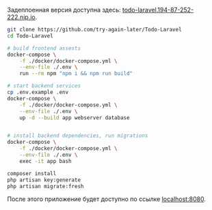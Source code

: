 Задеплоенная версия доступна здесь: [todo-laravel.194-87-252-222.nip.io](http://todo-laravel.194-87-252-222.nip.io/).

```sh
git clone https://github.com/try-again-later/Todo-Laravel
cd Todo-Laravel

# build frontend assests
docker-compose \
    -f ./docker/docker-compose.yml \
    --env-file ./.env \
    run --rm npm "npm i && npm run build"

# start backend services
cp .env.example .env
docker-compose \
    -f ./docker/docker-compose.yml \
    --env-file ./.env \
    up -d --build app webserver database


# install backend dependencies, run migrations
docker-compose \
    -f ./docker/docker-compose.yml \
    --env-file ./.env \
    exec -it app bash

composer install
php artisan key:generate
php artisan migrate:fresh
```

После этого приложение будет доступно по ссылке [localhost:8080](http://localhost:8080).
